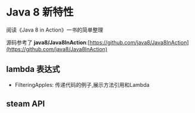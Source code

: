 # Java 8 新特性

阅读《Java 8 in Action》一书的简单整理

源码参考了 **java8/Java8InAction**:[https://github.com/java8/Java8InAction](https://github.com/java8/Java8InAction)

## lambda 表达式

- FilteringApples: 传递代码的例子,展示方法引用和Lambda


## steam API

